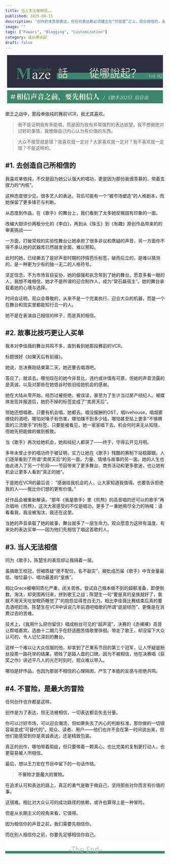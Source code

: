 ```yaml
---
title: 当人无法被相信……
published: 2025-08-15
description: "创作的本质是表达，但任何表达都必须建立在“可信度”之上。观众相信的，永远是真诚且知行合一的创作者。"
image: ""
tags: ["Fuwari", "Blogging", "Customization"]
category: 话从哪说起
draft: false
---
```


![image-20250812200758416](./MM-Vol02/image-20250812200758416.png)

歌王之战中，那段单依纯的赛前VCR，我尤其喜欢。

> 我不是证明我有多能唱，而是因为我有非常强烈的表达欲望。我不想做绝对讨好的事情，我想做自己内心认为有价值的东西。

> 大众不接受就是错？我喜欢就一定对？大家喜欢就一定对？我不喜欢就一定错？不是这样的。

## #1. 去创造自己所相信的

我喜欢单依纯，不仅是因为她公认强大的唱功，更是因为那份我很羡慕的、带着支撑力的“内核”。

这种态度很少见。很多艺人的表达，背后可能有一个“被市场塑造”的人格剧本，而她保留了更多锋芒与判断。

从态度到作品，在《歌手》的舞台上，我们看到了太多她反叛固有印象的一面。

改编大胆评价两极分化的《李白》，再到从《珠玉》到《有趣》原创作品带来的的审美挑战——

一方面，打破常规的实验性舞台让她承担了很多非议和质疑的声音，另一方面你不得不承认她的武器库已然越发全面，难以预知。

此时的她，已经撕去了是好声音时期的抒情芭乐标签，破而后立的，是难以猜测的，是一种更为少有的独一无二的人格符号。

坚定信念，不为市场盲目妥协，她的倔强和执念带到了她的舞台。愿意多看一眼的人，我想不难相信，她才不是所谓的迎合制作人，成为“常石磊宿主”。她的舞台承载着她的心境与选择。

时间会证明，观众会尊敬的，从来不是一个完美执行、迎合大众的机器，而是一个在舞台和现实里都能知行合一的人。

她不是在表演自己相信的样子，而是真的相信。

## #2. 故事比技巧更让人买单

我本对李佳薇的舞台共鸣不多，直到看到她那段赛前的VCR。

标题很好《如果天后有前缀》。

她说，总决赛刚结束第二天，她还要去唱酒吧。

答应了，就该去。哪怕现在的她今非昔比，违约或许情有可原，但她的声音流露的是真诚，以及对那些在她低谷时依旧给她机会的感谢。

她在大陆从零开始，经历过被拒绝，被误读，甚至为了生计当过房产经纪人。被媒体发现并报道后，她扔不掉的标签变成了“卖房天后”。

但她还想唱歌。只要有机会唱，她都去。唱没报酬的OST，唱livehouse，唱烟雾缭绕的酒吧，哪怕对嗓子有伤害，哪怕赚不到多少钱，哪怕甚至贴上更多“不够牌面的三流歌手”的标签，只要能被看见，她一家家唱下去。机会何时来无从知晓，但她先把能做的做到极致。

当《歌手》再次给她机会，她和经纪人都哭了——终于，守得云开见月明。

多年未曾止步的唱功终于被证明，实力让她在《歌手》残酷的赛制下站稳脚跟。人们逐渐看到了所谓“卖房天后”的另一面，力量、情绪与故事的另一面。她的人生也由此进入了另一个阶段——节目带来了更多舞台、商务活动和更多歌迷，也让她有机会让更多人看到“真正的她”。

于是她在VCR的最后说：
 “感谢给我机会的人，让大家知道我值得。也要告诉拒绝我的人——我比你们想的更有价值。”

好作品会被重新解读。“那年《我是歌手》里《煎熬》的高音唱的还可以的歌手”再次唱响《煎熬》，这次大家感受的不仅是唱功，更多了一重她用尽全力的呐喊：请看看我，我没被淘汰，我还在这里。

当她的声音承载了她的故事，舞台就多了一层生命力。观众愿意为这样有温度、有来处的表达买单——因为他们先相信了唱这首歌的人。

## #3. 当人无法相信

同为《歌手》，陈楚生的表现却让我隔着一层。

虽摘歌王桂冠，但被质疑“德不配位，名不副实”，被批成历届《歌手》中含金量最低、咖位最小、唱功最差的“皇族”。

相比Grace被嘲同质化严重，闭关苦练，尝试自己根本做不到的超额准备，即便倒数、淘汰，却突围再归来，拼到歌王之战；陈楚生一句“要是真的皇族就好了，我就不用天天吃安眠药睡觉了”的抱怨显得苍白无力。相比李佳薇比赛结束后真的要去酒吧赶场，陈楚生在VCR中诉说几年前酒吧唱歌的所谓“底层经历”，更像是在消费过去的苦难。

技术上，《我用什么把你留住》唱成粉丝可见的“超声波”，决赛的《赤裸裸》高音让帮唱嘉宾。选曲十二期几乎在舒适圈苦情歌里徘徊。带走了歌王，却没留下大众认可的、令人记忆深刻的舞台。

这样一个难以让大众信服的他，却拿到了芒果系节目的第三个冠军，让人怀疑是粉丝投票一路托举的结果，牺牲了是路人盘的口碑。因为不被相信，他在决赛唱《获奖之作》讲述平凡人的光芒时刻时，观众难以带入。

哪怕是好作品，也因为那层不相信的心理隔阂，产生了本能的反感与拒绝共鸣。

## #4. 不冒险，是最大的冒险

任何创作也许都是这样。

创作是为了表达，但无法被相信，一切表达都会失去分量。

你可以讨好市场，可以迎合潮流，但如果失去了内心的判断标准，那你做的一切很容易变成“可替代的”。观众、读者、用户——他们也许不会在第一时间说出来，但他们能感受到你是真诚表达，还是精致包装。

真正的创作，哪怕带着瑕疵，但只要带着一颗真心，也比完美的复制更打动人，也更容易被人所相信。

最后，想以王力宏在节目中留下的一句话作结。

> **不冒险才是最大的冒险。**

在追求认可和表达的路上，真正的勇气是敢于做自己，坚持那些对你而言有价值的事。

这很难。相比对大众认可的成功路径的依赖，或许也算得上是一种冒险。

但是从长期主义的视角来看，它值得。

因为相信你的声音之前，我们需要先相信你。

而在别人相信你之前，你要先足够相信你自己。

![image-20250812200931570](./MM-Vol02/image-20250812200931570.png)